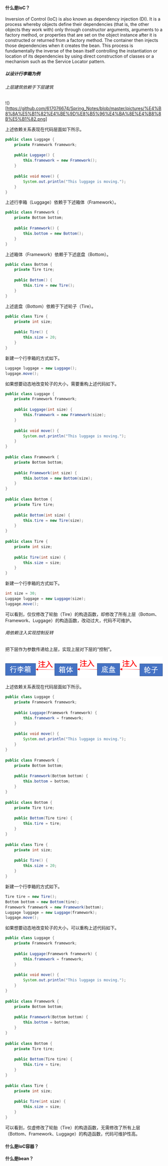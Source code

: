 #### 什么是IoC？

Inversion of Control (IoC) is also known as dependency injection (DI). It is a process whereby objects define their dependencies (that is, the other objects they work with) only through constructor arguments, arguments to a factory method, or properties that are set on the object instance after it is constructed or returned from a factory method. The container then injects those dependencies when it creates the bean. This process is fundamentally the inverse of the bean itself controlling the instantiation or location of its dependencies by using direct construction of classes or a mechanism such as the Service Locator pattern.

##### 以设计行李箱为例

###### 上层建筑依赖于下层建筑

!()[https://github.com/617076674/Spring_Notes/blob/master/pictures/%E4%B8%8A%E5%B1%82%E4%BE%9D%E8%B5%96%E4%BA%8E%E4%B8%8B%E5%B1%82.png]

上述依赖关系表现在代码层面如下所示。

```java
public class Luggage {
	private Framework framework;

	public Luggage() {
		this.framework = new Framework();
	}

	public void move() {
		System.out.println("This luggage is moving.");
	}
}
```

上述行李箱（Luggage）依赖于下述箱体（Framework）。

```java
public class Framework {
	private Bottom bottom;

	public Framework() {
		this.bottom = new Bottom();
	}
}
```

上述箱体（Framework）依赖于下述底盘（Bottom）。

```java
public class Bottom {
	private Tire tire;

	public Bottom() {
		this.tire = new Tire();
	}
}
```

上述底盘（Bottom）依赖于下述轮子（Tire）。

```java
public class Tire {
	private int size;

	public Tire() {
		this.size = 20;
	}
}
```

新建一个行李箱的方式如下。

```java
Luggage luggage = new Luggage();
luggage.move();
```

如果想要动态地改变轮子的大小，需要重构上述代码如下。

```java
public class Luggage {
	private Framework framework;

	public Luggage(int size) {
		this.framework = new Framework(size);
	}

	public void move() {
		System.out.println("This luggage is moving.");
	}
}

public class Framework {
	private Bottom bottom;

	public Framework(int size) {
		this.bottom = new Bottom(size);
	}
}

public class Bottom {
	private Tire tire;

	public Bottom(int size) {
		this.tire = new Tire(size);
	}
}

public class Tire {
	private int size;

	public Tire(int size) {
		this.size = size;
	}
}
```

新建一个行李箱的方式如下。

```java
int size = 30;
Luggage luggage = new Luggage(size);
luggage.move();
```

可以看到，仅仅修改了轮胎（Tire）的构造函数，却修改了所有上层（Bottom、Framework、Luggage）的构造函数，改动过大，代码不可维护。

###### 用依赖注入实现控制反转

把下层作为参数传递给上层，实现上层对下层的“控制”。

![](https://github.com/617076674/Spring_Notes/blob/master/pictures/%E4%BE%9D%E8%B5%96%E6%B3%A8%E5%85%A5%E5%AE%9E%E7%8E%B0%E6%8E%A7%E5%88%B6%E5%8F%8D%E8%BD%AC.png)

上述依赖关系表现在代码层面如下所示。

```java
public class Luggage {
	private Framework framework;

	public Luggage(Framework framework) {
		this.framework = framework;
	}

	public void move() {
		System.out.println("This luggage is moving.");
	}
}

public class Framework {
	private Bottom bottom;

	public Framework(Bottom bottom) {
		this.bottom = bottom;
	}
}

public class Bottom {
	private Tire tire;

	public Bottom(Tire tire) {
		this.tire = tire;
	}
}

public class Tire {
	private int size;

	public Tire() {
		this.size = 20;
	}
}
```

新建一个行李箱的方式如下。

```java
Tire tire = new Tire();
Bottom bottom = new Bottom(tire);
Framework framework = new Framework(bottom);
Luggage luggage = new Luggage(framework);
luggage.move();
```

如果想要动态地改变轮子的大小，可以重构上述代码如下。

```java
public class Luggage {
	private Framework framework;

	public Luggage(Framework framework) {
		this.framework = framework;
	}

	public void move() {
		System.out.println("This luggage is moving.");
	}
}

public class Framework {
	private Bottom bottom;

	public Framework(Bottom bottom) {
		this.bottom = bottom;
	}
}

public class Bottom {
	private Tire tire;

	public Bottom(Tire tire) {
		this.tire = tire;
	}
}

public class Tire {
	private int size;

	public Tire(int size) {
		this.size = size;
	}
}
```

可以看到，仅虚修改了轮胎（Tire）的构造函数，无需修改了所有上层（Bottom、Framework、Luggage）的构造函数，代码可维护性高。

#### 什么是IoC容器？

#### 什么是bean？

































